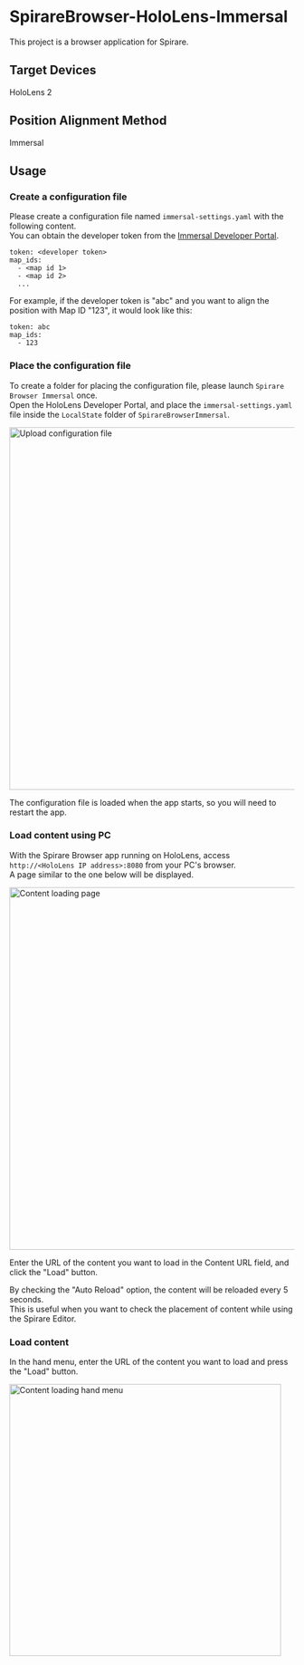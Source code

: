 # SpirareBrowser-HoloLens-Immersal

This project is a browser application for Spirare.

## Target Devices

HoloLens 2

## Position Alignment Method

Immersal

## Usage

### Create a configuration file

Please create a configuration file named `immersal-settings.yaml` with the following content.  
You can obtain the developer token from the [Immersal Developer Portal](https://developers.immersal.com).

```
token: <developer token>
map_ids:
  - <map id 1>
  - <map id 2>
  ...
```

For example, if the developer token is "abc" and you want to align the position with Map ID "123", it would look like this:

```
token: abc
map_ids:
  - 123
```

### Place the configuration file

To create a folder for placing the configuration file, please launch `Spirare Browser Immersal` once.  
Open the HoloLens Developer Portal, and place the `immersal-settings.yaml` file inside the `LocalState` folder of `SpirareBrowserImmersal`.

<img width="640" alt="Upload configuration file" src="https://user-images.githubusercontent.com/4415085/230543769-b106a9c5-8cb4-4fc1-85c5-fe684eb68a15.png">

The configuration file is loaded when the app starts, so you will need to restart the app.

### Load content using PC
With the Spirare Browser app running on HoloLens, access `http://<HoloLens IP address>:8080` from your PC's browser.  
A page similar to the one below will be displayed.

<img width="640" alt="Content loading page" src="https://user-images.githubusercontent.com/4415085/230544381-522260c0-b6ff-4da2-89df-88c67ec966fd.png">

Enter the URL of the content you want to load in the Content URL field, and click the "Load" button.

By checking the "Auto Reload" option, the content will be reloaded every 5 seconds.  
This is useful when you want to check the placement of content while using the Spirare Editor.

### Load content
In the hand menu, enter the URL of the content you want to load and press the "Load" button.

<img width="480" alt="Content loading hand menu" src="https://user-images.githubusercontent.com/4415085/230544480-6fd7013f-794d-40a9-8fd8-81d98e46da8b.png">
